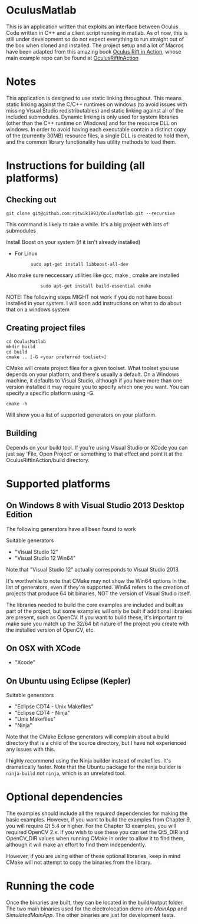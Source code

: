 OculusMatlab
==================

This is an application written that exploits an interface between Oculus Code written in C++ and a client script running in matlab. As of now, this is still under development so do not expect everything to run straight out of the box when cloned and installed. The project setup and a lot of Macros have been adapted from this amazing book [Oculus Rift in Action](http://oculusriftinaction.com), whose main example repo can be found at [OculusRiftInAction](https://github.com/OculusRiftInAction/OculusRiftInAction)

# Notes

This application is designed to use static linking throughout.  This means static linking against the C/C++ runtimes 
on windows (to avoid issues with missing Visual Studio redistributables) and static linking against all of the 
included submodules.  Dynamic linking is only used for system libraries (other than the C++ runtime on Windows) and 
for the resource DLL on windows.  In order to avoid having each executable contain a distinct copy of the (currently 
30MB) resource files, a single DLL is created to hold them, and the common library functionality has utility methods 
to load them.

# Instructions for building (all platforms)

## Checking out 

	git clone git@github.com:ritwik1993/OculusMatlab.git --recursive

This command is likely to take a while. It's a big project with lots of submodules

Install Boost on your system (if it isn't already installed)

 - For Linux

	      	 sudo apt-get install libboost-all-dev

  Also make sure neccessary utilities like gcc, make , cmake are installed
  
       	    	 sudo apt-get install build-essential cmake
		 
NOTE! The following steps MIGHT not work if you do not have boost installed in your system. I will soon add instructions on what to do about that on a windows system

## Creating project files

	cd OculusMatlab
	mkdir build
	cd build
	cmake .. [-G <your preferred toolset>]

CMake will create project files for a given toolset.  What toolset you use depends on your platform, and there's usually a 
default.  On a Windows machine, it defaults to Visual Studio, although if you have more than one version installed it may 
require you to specify which one you want.  You can specify a specific platform using -G.  

    cmake -h

Will show you a list of supported generators on your platform.

## Building

Depends on your build tool.  If you're using Visual Studio or XCode you can just say 'File, Open Project' or something to that effect and point it at the OculusRiftInAction/build directory.  

# Supported platforms

## On Windows 8 with Visual Studio 2013 Desktop Edition

The following generators have all been found to work

Suitable generators

* "Visual Studio 12" 
* "Visual Studio 12 Win64" 

Note that "Visual Studio 12" actually corresponds to Visual Studio 2013.  

It's worthwhile to note that CMake may not show the Win64 options in the list of generators, even if they're supported.
Win64 refers to the creation of projects that produce 64 bit binaries, NOT the version of Visual Studio itself. 

The libraries needed to build the core examples are included and built as part of the project, but some examples will 
only be built if additional libraries are present, such as OpenCV.  If you want to build these, it's important to make 
sure you match up the 32/64 bit nature of the project you create with the installed version of OpenCV, etc.  

## On OSX with XCode

* "Xcode"

## On Ubuntu using Eclipse (Kepler) 

Suitable generators

* "Eclipse CDT4 - Unix Makefiles"
* "Eclipse CDT4 - Ninja"
* "Unix Makefiles"
* "Ninja"

Note that the CMake Eclipse generators will complain about a build directory that is a child of the source directory, 
but I have not experienced any issues with this. 

I highly recommend using the Ninja builder instead of makefiles.  It's dramatically faster.  Note that the Ubuntu package for the ninja builder is `ninja-build` *not* `ninja`, which is an unrelated tool.  

# Optional dependencies

The examples should include all the *required* dependencies for making the basic examples.  However, if you want to build the examples from Chapter 9, you will require Qt 5.4 or higher.  For the Chapter 13 examples, you will required OpenCV 2.x.  If you wish to use these you can set the Qt5_DIR and OpenCV_DIR values when running CMake in order to allow it to find them, although it will make an effort to find them independently.  

However, if you are using either of these optional libraries, keep in mind CMake will not attempt to copy the binaries from the library.  

# Running the code

Once the binaries are built, they can be located in the build/output folder. The two main binaries used for the electrolocation demo are *MainApp* and *SimulatedMainApp*. The other binaries are just for development tests.